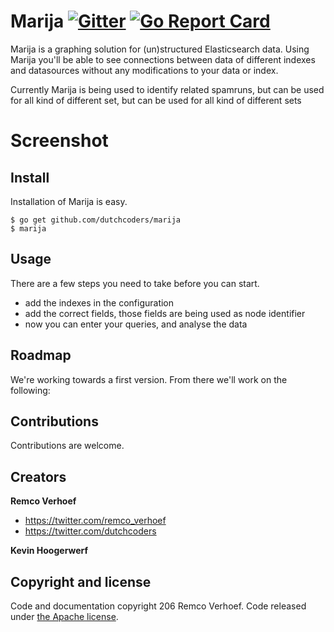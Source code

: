 # Marija [![Gitter](https://badges.gitter.im/Join%20Chat.svg)](https://gitter.im/dutchcoders/marija?utm_source=badge&utm_medium=badge&utm_campaign=&utm_campaign=pr-badge&utm_content=badge) [![Go Report Card](https://goreportcard.com/badge/dutchcoders/marija)](https://goreportcard.com/report/dutchcoders/marija)

Marija is a graphing solution for (un)structured Elasticsearch data. Using Marija you'll be able to see connections 
between data of different indexes and datasources without any modifications to your data or index.

Currently Marija is being used to identify related spamruns, but can be used for all kind of different set, but can be used for all kind of different sets

# Screenshot

## Install

Installation of Marija is easy.

```
$ go get github.com/dutchcoders/marija
$ marija
```

## Usage

There are a few steps you need to take before you can start.

* add the indexes in the configuration
* add the correct fields, those fields are being used as node identifier
* now you can enter your queries, and analyse the data


## Roadmap

We're working towards a first version. From there we'll work on the following:

## Contributions

Contributions are welcome.

## Creators

**Remco Verhoef**
- <https://twitter.com/remco_verhoef>
- <https://twitter.com/dutchcoders>

**Kevin Hoogerwerf**

## Copyright and license

Code and documentation copyright 206 Remco Verhoef.
Code released under [the Apache license](LICENSE).


